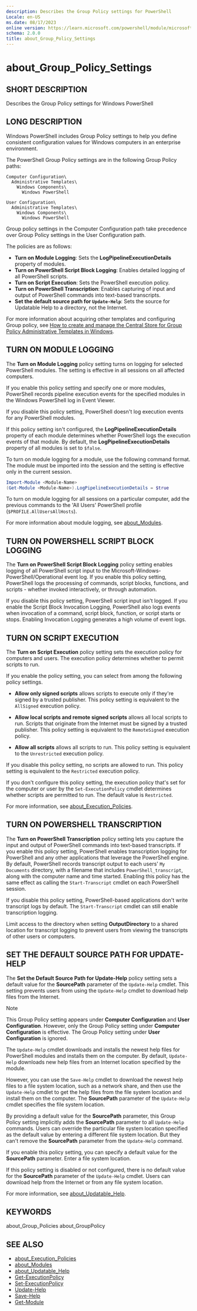 ```yaml
---
description: Describes the Group Policy settings for PowerShell
Locale: en-US
ms.date: 08/17/2023
online version: https://learn.microsoft.com/powershell/module/microsoft.powershell.core/about/about_group_policy_settings?view=powershell-5.1&WT.mc_id=ps-gethelp
schema: 2.0.0
title: about_Group_Policy_Settings
---
```

# about_Group_Policy_Settings

## SHORT DESCRIPTION

Describes the Group Policy settings for Windows PowerShell

## LONG DESCRIPTION

Windows PowerShell includes Group Policy settings to help you define
consistent configuration values for Windows computers in an enterprise
environment.

The PowerShell Group Policy settings are in the following Group Policy paths:

```
Computer Configuration\
  Administrative Templates\
    Windows Components\
      Windows PowerShell

User Configuration\
  Administrative Templates\
    Windows Components\
      Windows PowerShell
```

Group policy settings in the Computer Configuration path take precedence over
Group Policy settings in the User Configuration path.

The policies are as follows:

- **Turn on Module Logging**: Sets the **LogPipelineExecutionDetails** property
  of modules.
- **Turn on PowerShell Script Block Logging**: Enables detailed logging of all
  PowerShell scripts.
- **Turn on Script Execution**: Sets the PowerShell execution policy.
- **Turn on PowerShell Transcription**: Enables capturing of input and output
  of PowerShell commands into text-based transcripts.
- **Set the default source path for `Update-Help`**: Sets the source for
  Updatable Help to a directory, not the Internet.

For more information about acquiring other templates and configuring Group
policy, see
[How to create and manage the Central Store for Group Policy Administrative Templates in Windows][gpstore].

## TURN ON MODULE LOGGING

The **Turn on Module Logging** policy setting turns on logging for selected
PowerShell modules. The setting is effective in all sessions on all affected
computers.

If you enable this policy setting and specify one or more modules, PowerShell
records pipeline execution events for the specified modules in the Windows
PowerShell log in Event Viewer.

If you disable this policy setting, PowerShell doesn't log execution events for
any PowerShell modules.

If this policy setting isn't configured, the **LogPipelineExecutionDetails**
property of each module determines whether PowerShell logs the execution events
of that module. By default, the **LogPipelineExecutionDetails** property of all
modules is set to `$false`.

To turn on module logging for a module, use the following command format. The
module must be imported into the session and the setting is effective only in
the current session.

```powershell
Import-Module <Module-Name>
(Get-Module <Module-Name>).LogPipelineExecutionDetails = $true
```

To turn on module logging for all sessions on a particular computer, add the
previous commands to the 'All Users' PowerShell profile
(`$PROFILE.AllUsersAllHosts`).

For more information about module logging, see
[about_Modules](about_Modules.md).

## TURN ON POWERSHELL SCRIPT BLOCK LOGGING

The **Turn on PowerShell Script Block Logging** policy setting enables logging
of all PowerShell script input to the Microsoft-Windows-PowerShell/Operational
event log. If you enable this policy setting, PowerShell logs the processing of
commands, script blocks, functions, and scripts - whether invoked
interactively, or through automation.

If you disable this policy setting, PowerShell script input isn't logged. If
you enable the Script Block Invocation Logging, PowerShell also logs events
when invocation of a command, script block, function, or script starts or
stops. Enabling Invocation Logging generates a high volume of event logs.

## TURN ON SCRIPT EXECUTION

The **Turn on Script Execution** policy setting sets the execution policy for
computers and users. The execution policy determines whether to permit scripts
to run.

If you enable the policy setting, you can select from among the following
policy settings.

- **Allow only signed scripts** allows scripts to execute only if they're
  signed by a trusted publisher. This policy setting is equivalent to the
  `AllSigned` execution policy.

- **Allow local scripts and remote signed scripts** allows all local scripts to
  run. Scripts that originate from the Internet must be signed by a trusted
  publisher. This policy setting is equivalent to the `RemoteSigned` execution
  policy.

- **Allow all scripts** allows all scripts to run. This policy setting is
  equivalent to the `Unrestricted` execution policy.

If you disable this policy setting, no scripts are allowed to run. This policy
setting is equivalent to the `Restricted` execution policy.

If you don't configure this policy setting, the execution policy that's set for
the computer or user by the `Set-ExecutionPolicy` cmdlet determines whether
scripts are permitted to run. The default value is `Restricted`.

For more information, see
[about_Execution_Policies](about_Execution_Policies.md).

## TURN ON POWERSHELL TRANSCRIPTION

The **Turn on PowerShell Transcription** policy setting lets you capture the
input and output of PowerShell commands into text-based transcripts. If you
enable this policy setting, PowerShell enables transcription logging for
PowerShell and any other applications that leverage the PowerShell engine. By
default, PowerShell records transcript output to each users' `My Documents`
directory, with a filename that includes `PowerShell_transcript`, along with
the computer name and time started. Enabling this policy has the same effect as
calling the `Start-Transcript` cmdlet on each PowerShell session.

If you disable this policy setting, PowerShell-based applications don't write
transcript logs by default. The `Start-Transcript` cmdlet can still enable
transcription logging.

Limit access to the directory when setting **OutputDirectory** to a shared
location for transcript logging to prevent users from viewing the transcripts
of other users or computers.

## SET THE DEFAULT SOURCE PATH FOR UPDATE-HELP

The **Set the Default Source Path for Update-Help** policy setting sets a
default value for the **SourcePath** parameter of the `Update-Help` cmdlet.
This setting prevents users from using the `Update-Help` cmdlet to download
help files from the Internet.

> [!NOTE]
> This Group Policy setting appears under **Computer Configuration** and **User
> Configuration**. However, only the Group Policy setting under **Computer
> Configuration** is effective. The Group Policy setting under **User
> Configuration** is ignored.

The `Update-Help` cmdlet downloads and installs the newest help files for
PowerShell modules and installs them on the computer. By default, `Update-Help`
downloads new help files from an Internet location specified by the module.

However, you can use the `Save-Help` cmdlet to download the newest help files
to a file system location, such as a network share, and then use the
`Update-Help` cmdlet to get the help files from the file system location and
install them on the computer. The **SourcePath** parameter of the `Update-Help`
cmdlet specifies the file system location.

By providing a default value for the **SourcePath** parameter, this Group
Policy setting implicitly adds the **SourcePath** parameter to all
`Update-Help` commands. Users can override the particular file system location
specified as the default value by entering a different file system location.
But they can't remove the **SourcePath** parameter from the `Update-Help`
command.

If you enable this policy setting, you can specify a default value for the
**SourcePath** parameter. Enter a file system location.

If this policy setting is disabled or not configured, there is no default value
for the **SourcePath** parameter of the `Update-Help` cmdlet. Users can
download help from the Internet or from any file system location.

For more information, see [about_Updatable_Help](about_Updatable_Help.md).

## KEYWORDS

about_Group_Policies
about_GroupPolicy

## SEE ALSO

- [about_Execution_Policies](about_Execution_Policies.md)
- [about_Modules](about_Modules.md)
- [about_Updatable_Help](about_Updatable_Help.md)
- [Get-ExecutionPolicy](xref:Microsoft.PowerShell.Security.Get-ExecutionPolicy)
- [Set-ExecutionPolicy](xref:Microsoft.PowerShell.Security.Set-ExecutionPolicy)
- [Update-Help](xref:Microsoft.PowerShell.Core.Update-Help)
- [Save-Help](xref:Microsoft.PowerShell.Core.Save-Help)
- [Get-Module](xref:Microsoft.PowerShell.Core.Get-Module)

<!-- link references -->
[gpstore]: https://support.microsoft.com/help/3087759
